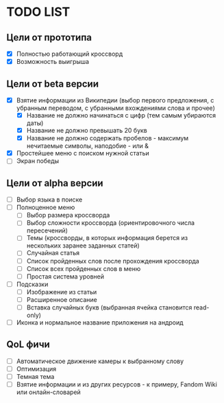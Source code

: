 # TODO LIST
## Цели от прототипа
 - [x] Полностью работающий кроссворд
 - [x] Возможность выигрыша

## Цели от beta версии
 - [x] Взятие информации из Википедии (выбор первого предложения, с убранным переводом, с убранными вхождениями слова и прочее)
   - [x] Название не должно начинаться с цифр (тем самым убираются даты)
   - [x] Название не должно превышать 20 букв
   - [x] Название не должно содержать пробелов - максимум нечитаемые символы, наподобие - или &
 - [x] Простейшее меню с поиском нужной статьи
 - [ ] Экран победы

## Цели от alpha версии
 - [ ] Выбор языка в поиске
 - [ ] Полноценное меню
    - [ ] Выбор размера кроссворда
    - [ ] Выбор сложности кроссворда (ориентировочного числа пересечений)
    - [ ] Темы (кроссворды, в которых информация берется из нескольких заранее заданных статей)
    - [ ] Случайная статья
    - [ ] Список пройденных слов после прохождения кроссворда
    - [ ] Список всех пройденных слов в меню
    - [ ] Простая система уровней
 - [ ] Подсказки
   - [ ] Изображение из статьи
   - [ ] Расширенное описание
   - [ ] Вставка случайных букв (выбранная ячейка становится read-only) 
 - [ ] Иконка и нормальное название приложения на андроид

## QoL фичи
 - [ ] Автоматическое движение камеры к выбранному слову
 - [ ] Оптимизация
 - [ ] Темная тема
 - [ ] Взятие информации и из других ресурсов - к примеру, Fandom Wiki или онлайн-словарей